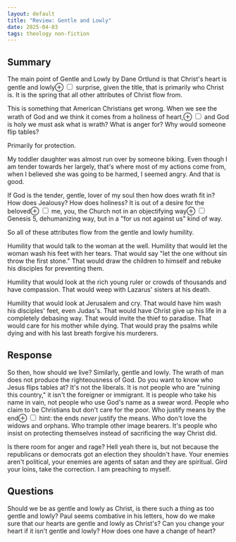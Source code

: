 ```yaml
---
layout: default
title: "Review: Gentle and Lowly"
date: 2025-04-03
tags: theology non-fiction
---
```

## Summary
The main point of Gentle and Lowly by Dane Ortlund is that Christ's heart is gentle and lowly<label for="mn-surprise" class="margin-toggle">&#8853;</label>
<input type="checkbox" id="mn-surprise" class="margin-toggle"/>
<span class="marginnote">surprise, given the title</span>, that is primarily who Christ is. It is the spring that all other attributes of Christ flow from.

This is something that American Christians get wrong. When we see the wrath of God and we think it comes from a holiness of heart,<label for="mn-holy" class="margin-toggle">&#8853;</label>
<input type="checkbox" id="mn-holy" class="margin-toggle"/>
<span class="marginnote">and God is holy</span> we must ask what is wrath? What is anger for? Why would someone flip tables?

Primarily for protection. 

My toddler daughter was almost run over by someone biking. Even though I am tender towards her largely, that's where most of my actions come from, when I believed she was going to be harmed, I seemed angry. And that is good.

If God is the tender, gentle, lover of my soul then how does wrath fit in? How does Jealousy? How does holiness? It is out of a desire for the beloved<label for="mn-beloved" class="margin-toggle">&#8853;</label>
<input type="checkbox" id="mn-beloved" class="margin-toggle"/>
<span class="marginnote">me, you, the Church</span> not in an objectifying way<label for="mn-genesis" class="margin-toggle">&#8853;</label>
<input type="checkbox" id="mn-genesis" class="margin-toggle"/>
<span class="marginnote">Genesis 5</span>, dehumanizing way, but in a "for us not against us" kind of way. 

So all of these attributes flow from the gentle and lowly humility. 

Humility that would talk to the woman at the well. Humility that would let the woman wash his feet with her tears. That would say "let the one without sin throw the first stone." That would draw the children to himself and rebuke his disciples for preventing them. 

Humility that would look at the rich young ruler or crowds of thousands and have compassion. That would weep with Lazarus' sisters at his death. 

Humility that would look at Jerusalem and cry. That would have him wash his disciples' feet, even Judas's. That would have Christ give up his life in a completely debasing way. That would invite the thief to paradise. That would care for his mother while dying. That would pray the psalms while dying and with his last breath forgive his murderers.

## Response
So then, how should we live? Similarly, gentle and lowly. The wrath of man does not produce the righteousness of God. Do you want to know who Jesus flips tables at? It's not the liberals. It is not people who are "ruining this country," it isn't the foreigner or immigrant. It is people who take his name in vain, not people who use God's name as a swear word. People who claim to be Christians but don't care for the poor. Who justify means by the end<label for="mn-hint" class="margin-toggle">&#8853;</label>
<input type="checkbox" id="mn-hint" class="margin-toggle"/>
<span class="marginnote">hint: the ends *never* justify the means</span>. Who don't love the widows and orphans. Who trample other image bearers. It's people who insist on protecting themselves instead of sacrificing the way Christ did. 

Is there room for anger and rage? Hell yeah there is, but not because the republicans or democrats got an election they shouldn't have. Your enemies aren't political, your enemies are agents of satan and they are spiritual. Gird your loins, take the correction. I am preaching to myself.

## Questions
Should we be as gentle and lowly as Christ, is there such a thing as too gentle and lowly? Paul seems combative in his letters, how do we make sure that our hearts are gentle and lowly as Christ's? Can you change your heart if it isn't gentle and lowly? How does one have a change of heart?